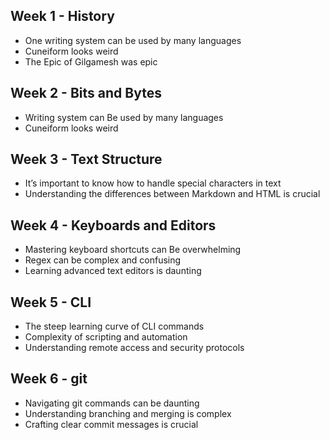 ## Week 1 - History
- One writing system can be used by many languages
- Cuneiform looks weird
- The Epic of Gilgamesh was epic
## Week 2 - Bits and Bytes
- Writing system can Be used by many languages
- Cuneiform looks weird
## Week 3 - Text Structure
- It’s important to know how to handle special characters in text
- Understanding the differences between Markdown and HTML is crucial
## Week 4 - Keyboards and Editors
- Mastering keyboard shortcuts can Be overwhelming
- Regex can be complex and confusing
- Learning advanced text editors is daunting
## Week 5 - CLI
- The steep learning curve of CLI commands
- Complexity of scripting and automation
- Understanding remote access and security protocols
## Week 6 - git
- Navigating git commands can be daunting
- Understanding branching and merging is complex
- Crafting clear commit messages is crucial
